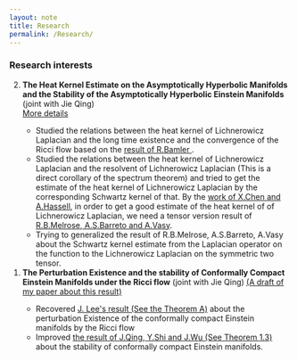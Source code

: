 ```yaml
---
layout: note
title: Research
permalink: /Research/
---
```


### Research interests

<ol reversed>
  <li><strong>The Heat Kernel Estimate on the Asymptotically Hyperbolic Manifolds and the Stability of the Asymptotically Hyperbolic Einstein Manifolds</strong> (joint with Jie Qing) </li> <a href="https://universe1991.github.io/yufeishan.github.io/assets/The_asymptotically_hyperbolic_manifolds_and_the_heat_kernel_estimate.pdf">More details</a>
    <ul> 
     <li> Studied the relations between the heat kernel of Lichnerowicz Laplacian and the long time existence and the convergence of the Ricci flow based on the <a href="https://arxiv.org/pdf/1011.4267.pdf">result of R.Bamler </a>.</li>
     <li> Studied the relations between the heat kernel of Lichnerowicz Laplacian and the resolvent of Lichnerowicz Laplacian (This is a direct corollary of the spectrum theorem) and tried to get the estimate of the heat kernel of Lichnerowicz Laplacian by the corresponding Schwartz kernel of that. By the <a href="https://arxiv.org/pdf/1612.06044.pdf">work of X.Chen and A.Hassell</a>, in order to get a good estimate of the heat kernel of of Lichnerowicz Laplacian, we need a tensor version result of <a href="https://arxiv.org/pdf/1103.3507.pdf">R.B.Melrose, A.S.Barreto and A.Vasy</a>. </li> 
     <li> Trying to generalized the result of R.B.Melrose, A.S.Barreto, A.Vasy about the Schwartz kernel estimate from the Laplacian operator on the function to the Lichnerowicz Laplacian on the symmetric two tensor. </li>
    </ul>
  <li><strong>The Perturbation Existence and the stability of Conformally Compact Einstein Manifolds under the Ricci flow</strong> (joint with Jie Qing) <a href="https://universe1991.github.io/yufeishan.github.io/assets/Normalized_Ricci_flow_and_conformally_compact_Einstein_manifolds.pdf">(A draft of my paper about this result)</a> </li> 
   <ul>
    <li>Recovered <a href="https://arxiv.org/pdf/math/0105046.pdf">J. Lee's result (See the Theorem A)</a> about the perturbation Existence of the conformally compact Einstein manifolds by the Ricci flow</li>
    <li>Improved <a href="ttps://arxiv.org/pdf/1106.0372.pdf">the result of J.Qing, Y.Shi and J.Wu (See Theorem 1.3)</a> about the stability of conformally compact Einstein manifolds. </li>
   </ul>
</ol>



    
 


